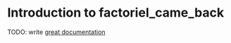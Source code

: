 # Introduction to factoriel_came_back

TODO: write [great documentation](http://jacobian.org/writing/what-to-write/)
